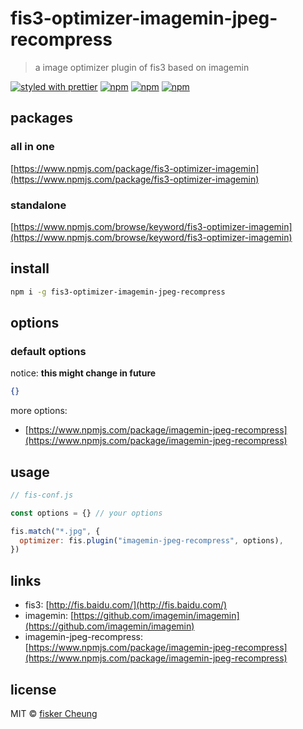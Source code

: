 # fis3-optimizer-imagemin-jpeg-recompress

> a image optimizer plugin of fis3 based on imagemin

[![styled with prettier](https://img.shields.io/badge/styled_with-prettier-ff69b4.svg?style=flat-square)](https://github.com/prettier/prettier)
[![npm](https://img.shields.io/npm/v/fis3-optimizer-imagemin-jpeg-recompress.svg?style=flat-square)](https://www.npmjs.com/package/fis3-optimizer-imagemin-jpeg-recompress)
[![npm](https://img.shields.io/npm/dt/fis3-optimizer-imagemin-jpeg-recompress.svg?style=flat-square)](https://www.npmjs.com/package/fis3-optimizer-imagemin-jpeg-recompress)
[![npm](https://img.shields.io/npm/dm/fis3-optimizer-imagemin-jpeg-recompress.svg?style=flat-square)](https://www.npmjs.com/package/fis3-optimizer-imagemin-jpeg-recompress)

## packages

### all in one

[https://www.npmjs.com/package/fis3-optimizer-imagemin](https://www.npmjs.com/package/fis3-optimizer-imagemin)

### standalone

[https://www.npmjs.com/browse/keyword/fis3-optimizer-imagemin](https://www.npmjs.com/browse/keyword/fis3-optimizer-imagemin)

## install

```sh
npm i -g fis3-optimizer-imagemin-jpeg-recompress
```

## options

### default options

notice: **this might change in future**

```json
{}
```

more options:

- [https://www.npmjs.com/package/imagemin-jpeg-recompress](https://www.npmjs.com/package/imagemin-jpeg-recompress)

## usage

```js
// fis-conf.js

const options = {} // your options

fis.match("*.jpg", {
  optimizer: fis.plugin("imagemin-jpeg-recompress", options),
})
```

## links

- fis3: [http://fis.baidu.com/](http://fis.baidu.com/)
- imagemin: [https://github.com/imagemin/imagemin](https://github.com/imagemin/imagemin)
- imagemin-jpeg-recompress: [https://www.npmjs.com/package/imagemin-jpeg-recompress](https://www.npmjs.com/package/imagemin-jpeg-recompress)

## license

MIT © [fisker Cheung](https://www.fiskercheung.com/)
